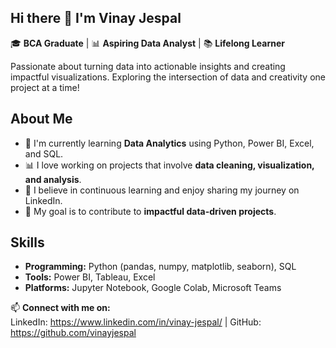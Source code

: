 ## Hi there 👋 I'm Vinay Jespal

🎓 **BCA Graduate** | 📊 **Aspiring Data Analyst** | 📚 **Lifelong Learner**

Passionate about turning data into actionable insights and creating impactful visualizations. Exploring the intersection of data and creativity one project at a time!

## About Me
- 🔎 I'm currently learning **Data Analytics** using Python, Power BI, Excel, and SQL.
- 📊 I love working on projects that involve **data cleaning, visualization, and analysis**.
- 🌟 I believe in continuous learning and enjoy sharing my journey on LinkedIn.
- 🎯 My goal is to contribute to **impactful data-driven projects**.

## Skills
- **Programming:** Python (pandas, numpy, matplotlib, seaborn), SQL
- **Tools:** Power BI, Tableau, Excel
- **Platforms:** Jupyter Notebook, Google Colab, Microsoft Teams

📫 **Connect with me on:**  
LinkedIn: https://www.linkedin.com/in/vinay-jespal/ | GitHub: https://github.com/vinayjespal 
